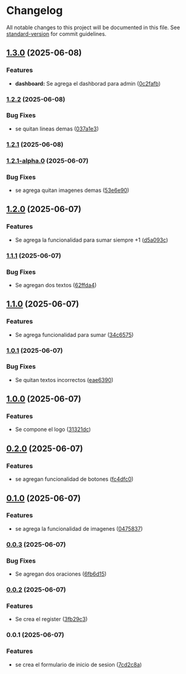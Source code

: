 # Changelog

All notable changes to this project will be documented in this file. See [standard-version](https://github.com/conventional-changelog/standard-version) for commit guidelines.

## [1.3.0](https://github.com/ndelacruz-2023048/ProyectoDePrueba/compare/v1.2.2...v1.3.0) (2025-06-08)


### Features

* **dashboard:** Se agrega el dashborad para admin ([0c2fafb](https://github.com/ndelacruz-2023048/ProyectoDePrueba/commit/0c2fafbd36df063fe8555a8386a1bd8d3b4c65bb))

### [1.2.2](https://github.com/ndelacruz-2023048/ProyectoDePrueba/compare/v1.2.1-alpha.0...v1.2.2) (2025-06-08)


### Bug Fixes

* se quitan lineas demas ([037a1e3](https://github.com/ndelacruz-2023048/ProyectoDePrueba/commit/037a1e348f24959ad5841859b82893e9b52045c8))

### [1.2.1](https://github.com/ndelacruz-2023048/ProyectoDePrueba/compare/v1.2.1-alpha.0...v1.2.1) (2025-06-08)

### [1.2.1-alpha.0](https://github.com/ndelacruz-2023048/ProyectoDePrueba/compare/v1.2.0...v1.2.1-alpha.0) (2025-06-07)


### Bug Fixes

* se agrega quitan imagenes demas ([53e6e90](https://github.com/ndelacruz-2023048/ProyectoDePrueba/commit/53e6e9051a865ccaee26195a6b2347d0efc95c30))

## [1.2.0](https://github.com/ndelacruz-2023048/ProyectoDePrueba/compare/v1.1.1...v1.2.0) (2025-06-07)


### Features

* Se agrega la funcionalidad para sumar siempre +1 ([d5a093c](https://github.com/ndelacruz-2023048/ProyectoDePrueba/commit/d5a093c330df0f5abc534f65a1c07d5d38c450fe))

### [1.1.1](https://github.com/ndelacruz-2023048/ProyectoDePrueba/compare/v1.1.0...v1.1.1) (2025-06-07)


### Bug Fixes

* Se agregan dos textos ([62ffda4](https://github.com/ndelacruz-2023048/ProyectoDePrueba/commit/62ffda452f209cc3fce55632fc512c3017c02988))

## [1.1.0](https://github.com/ndelacruz-2023048/ProyectoDePrueba/compare/v1.0.1...v1.1.0) (2025-06-07)


### Features

* Se agrega funcionalidad para sumar ([34c6575](https://github.com/ndelacruz-2023048/ProyectoDePrueba/commit/34c6575fe88f075c98603a3a48e53c1ff5836792))

### [1.0.1](https://github.com/ndelacruz-2023048/ProyectoDePrueba/compare/v1.0.0...v1.0.1) (2025-06-07)


### Bug Fixes

* Se quitan textos incorrectos ([eae6390](https://github.com/ndelacruz-2023048/ProyectoDePrueba/commit/eae6390ef8e2428788690d114dd7609f4fa8787f))

## [1.0.0](https://github.com/ndelacruz-2023048/ProyectoDePrueba/compare/v0.2.0...v1.0.0) (2025-06-07)


### Features

* Se compone el logo ([31321dc](https://github.com/ndelacruz-2023048/ProyectoDePrueba/commit/31321dcb1493f05ca7a7967b8a15b491b7528d5d))

## [0.2.0](https://github.com/ndelacruz-2023048/ProyectoDePrueba/compare/v0.1.0...v0.2.0) (2025-06-07)


### Features

* se agregan funcionalidad de botones ([fc4dfc0](https://github.com/ndelacruz-2023048/ProyectoDePrueba/commit/fc4dfc036f57b827940eb5927446d72cf9a4f804))

## [0.1.0](https://github.com/ndelacruz-2023048/ProyectoDePrueba/compare/v0.0.3...v0.1.0) (2025-06-07)


### Features

* se agrega la funcionalidad de imagenes ([0475837](https://github.com/ndelacruz-2023048/ProyectoDePrueba/commit/0475837bff0ca3998d35c056795022e534f478f2))

### [0.0.3](https://github.com/ndelacruz-2023048/ProyectoDePrueba/compare/v0.0.2...v0.0.3) (2025-06-07)


### Bug Fixes

* Se agregan dos oraciones ([6fb6d15](https://github.com/ndelacruz-2023048/ProyectoDePrueba/commit/6fb6d156ba98f648eeb2999e562040ece4a2a019))

### [0.0.2](https://github.com/ndelacruz-2023048/ProyectoDePrueba/compare/v0.0.1...v0.0.2) (2025-06-07)


### Features

* Se crea el register ([3fb29c3](https://github.com/ndelacruz-2023048/ProyectoDePrueba/commit/3fb29c34752edcb6229505cc50fbe2b9594b5df8))

### 0.0.1 (2025-06-07)


### Features

* se crea el formulario de inicio de sesion ([7cd2c8a](https://github.com/ndelacruz-2023048/ProyectoDePrueba/commit/7cd2c8a89eef40eabccc777257ff3e85dcc1678f))

